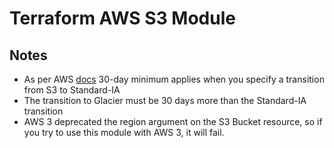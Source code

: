 # Terraform AWS S3 Module

## Notes
- As per AWS [docs](https://docs.aws.amazon.com/AmazonS3/latest/userguide/lifecycle-transition-general-considerations.html)
  30-day minimum applies when you specify a transition from S3 to Standard-IA  
- The transition to Glacier must be 30 days more than the Standard-IA
  transition
- AWS 3 deprecated the region argument on the S3 Bucket resource, so if you try
  to use this module with AWS 3, it will fail.
